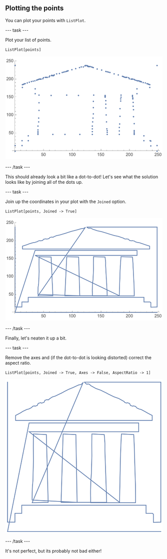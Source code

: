 ## Plotting the points

You can plot your points with `ListPlot`.

--- task ---

Plot your list of points.

```
ListPlot[points]
```

![Temple plot, dots](images/TemplePlotNotJoined.png)

--- /task ---

This should already look a bit like a dot-to-dot!
Let's see what the solution looks like by joining all of the dots up.

--- task ---

Join up the coordinates in your plot with the `Joined` option.

```
ListPlot[points, Joined -> True]
```

![Temple plot, joined](images/TemplePlotJoined.png)

--- /task ---

Finally, let's neaten it up a bit.

--- task ---

Remove the axes and (if the dot-to-dot is looking distorted) correct the aspect ratio.

```
ListPlot[points, Joined -> True, Axes -> False, AspectRatio -> 1]
```

![Temple plot, no axes, and aspect ratio corrected](images/TemplePlotAxesAspectRatio.png)

--- /task ---


It's not perfect, but its probably not bad either!